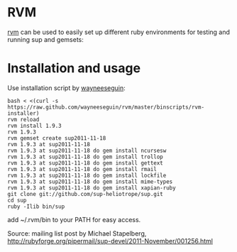 # RVM
[rvm](https://rvm.io/) can be used to easily set up different ruby environments for testing and running sup and gemsets:

# Installation and usage
Use installation script by [wayneeseguin](https://github.com/wayneeseguin/rvm/blob/master/binscripts/rvm-installer):
```
bash < <(curl -s https://raw.github.com/wayneeseguin/rvm/master/binscripts/rvm-installer)
rvm reload
rvm install 1.9.3
rvm 1.9.3
rvm gemset create sup2011-11-18
rvm 1.9.3 at sup2011-11-18
rvm 1.9.3 at sup2011-11-18 do gem install ncursesw
rvm 1.9.3 at sup2011-11-18 do gem install trollop
rvm 1.9.3 at sup2011-11-18 do gem install gettext
rvm 1.9.3 at sup2011-11-18 do gem install rmail
rvm 1.9.3 at sup2011-11-18 do gem install lockfile
rvm 1.9.3 at sup2011-11-18 do gem install mime-types
rvm 1.9.3 at sup2011-11-18 do gem install xapian-ruby
git clone git://github.com/sup-heliotrope/sup.git
cd sup
ruby -Ilib bin/sup
```

add ~/.rvm/bin to your PATH for easy access.

Source: mailing list post by Michael Stapelberg, http://rubyforge.org/pipermail/sup-devel/2011-November/001256.html